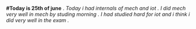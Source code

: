 **#Today is 25th of june** . *Today i had internals of mech and iot . I did mech very well in mech by studing morning . I had studied hard for iot and i think i did very well in the exam .*